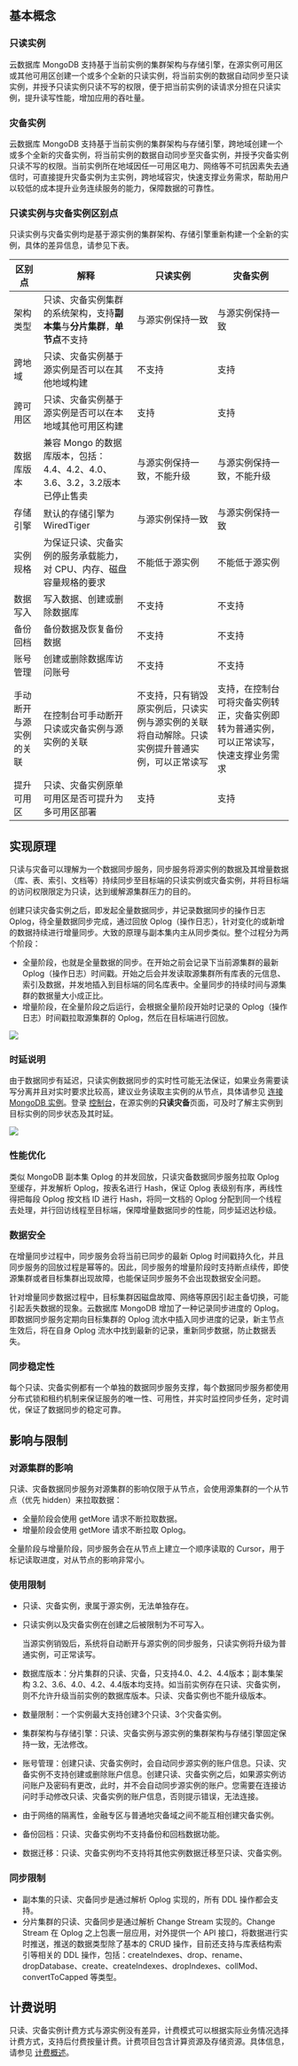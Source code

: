 ## 基本概念

### 只读实例

云数据库 MongoDB 支持基于当前实例的集群架构与存储引擎，在源实例可用区或其他可用区创建一个或多个全新的只读实例，将当前实例的数据自动同步至只读实例，并授予只读实例只读不写的权限，便于把当前实例的读请求分担在只读实例，提升读写性能，增加应用的吞吐量。 

### 灾备实例

云数据库 MongoDB 支持基于当前实例的集群架构与存储引擎，跨地域创建一个或多个全新的灾备实例，将当前实例的数据自动同步至灾备实例，并授予灾备实例只读不写的权限。当前实例所在地域因任一可用区电力、网络等不可抗因素失去通信时，可直接提升灾备实例为主实例，跨地域容灾，快速支撑业务需求，帮助用户以较低的成本提升业务连续服务的能力，保障数据的可靠性。

### 只读实例与灾备实例区别点

只读实例与灾备实例均是基于源实例的集群架构、存储引擎重新构建一个全新的实例，具体的差异信息，请参见下表。

| 区别点                 | 解释                                                         | 只读实例                                                     | 灾备实例                                                     |
| ---------------------- | ------------------------------------------------------------ | ------------------------------------------------------------ | ------------------------------------------------------------ |
| 架构类型               | 只读、灾备实例集群的系统架构，支持**副本集**与**分片集群**，**单节点**不支持 | 与源实例保持一致                                             | 与源实例保持一致                                             |
| 跨地域                 | 只读、灾备实例基于源实例是否可以在其他地域构建               | 不支持                                                       | 支持                                                         |
| 跨可用区               | 只读、灾备实例基于源实例是否可以在本地域其他可用区构建       | 支持                                                         | 支持                                                         |
| 数据库版本             | 兼容 Mongo 的数据库版本，包括：4.4、4.2、4.0、3.6、3.2，3.2版本已停止售卖 | 与源实例保持一致，不能升级                                   | 与源实例保持一致，不能升级                                   |
| 存储引擎               | 默认的存储引擎为 WiredTiger                             | 与源实例保持一致                                             | 与源实例保持一致                                             |
| 实例规格               | 为保证只读、灾备实例的服务承载能力，对 CPU、内存、磁盘容量规格的要求 | 不能低于源实例                                               | 不能低于源实例                                               |
| 数据写入               | 写入数据、创建或删除数据库                                   | 不支持                                                       | 不支持                                                       |
| 备份回档               | 备份数据及恢复备份数据                                       | 不支持                                                       | 不支持                                                       |
| 账号管理               | 创建或删除数据库访问账号                                     | 不支持                                                       | 不支持                                                       |
| 手动断开与源实例的关联 | 在控制台可手动断开只读或灾备实例与源实例的关联               | 不支持，只有销毁原实例后，只读实例与源实例的关联将自动解除。只读实例提升普通实例，可以正常读写 | 支持，在控制台可将灾备实例转正，灾备实例即转为普通实例，可以正常读写，快速支撑业务需求 |
| 提升可用区             | 只读、灾备实例原单可用区是否可提升为多可用区部署             | 支持                                                         | 支持                                                         |

## 实现原理
只读与灾备可以理解为一个数据同步服务，同步服务将源实例的数据及其增量数据（库、表、索引、文档等）持续同步至目标端的只读实例或灾备实例，并将目标端的访问权限限定为只读，达到缓解源集群压力的目的。

创建只读灾备实例之后，即发起全量数据同步，并记录数据同步的操作日志 Oplog，待全量数据同步完成，通过回放 Oplog（操作日志），针对变化的或新增的数据持续进行增量同步。大致的原理与副本集内主从同步类似。整个过程分为两个阶段：
- 全量阶段，也就是全量数据的同步。在开始之前会记录下当前源集群的最新 Oplog（操作日志）时间戳。开始之后会并发读取源集群所有库表的元信息、索引及数据，并发地插入到目标端的同名库表中。全量同步的持续时间与源集群的数据量大小成正比。
- 增量阶段，在全量阶段之后运行，会根据全量阶段开始时记录的 Oplog（操作日志）时间戳拉取源集群的 Oplog，然后在目标端进行回放。

![](https://staticintl.cloudcachetci.com/yehe/backend-news/UTvQ695_PRELIM__%E4%BA%91%E6%95%B0%E6%8D%AE%E5%BA%93%20MongoDB_%E4%BA%A7%E5%93%81%E7%9B%AE%E5%BD%95_%E4%B8%AD%E8%AF%91%E8%8B%B1_EN-US-1.png)

### 时延说明

由于数据同步有延迟，只读实例数据同步的实时性可能无法保证，如果业务需要读写分离并且对实时要求比较高，建议业务读取主实例的从节点，具体请参见 [连接 MongoDB 实例](https://intl.cloud.tencent.com/document/product/240/7092)。登录 [控制台](https://console.cloud.tencent.com/mongodb)，在源实例的**只读灾备**页面，可及时了解主实例到目标实例的同步状态及其时延。

![](https://staticintl.cloudcachetci.com/yehe/backend-news/FKQw852_19-en.png)

### 性能优化

类似 MongoDB 副本集 Oplog 的并发回放，只读灾备数据同步服务拉取 Oplog 至缓存，并发解析 Oplog，按表名进行 Hash，保证 Oplog 表级别有序，再线性得把每段 Oplog 按文档 ID 进行 Hash，将同一文档的 Oplog 分配到同一个线程去处理，并行回访线程至目标端，保障增量数据同步的性能，同步延迟达秒级。 

### 数据安全

在增量同步过程中，同步服务会将当前已同步的最新 Oplog 时间戳持久化，并且同步服务的回放过程是幂等的。因此，同步服务的增量阶段时支持断点续传，即使源集群或者目标集群出现故障，也能保证同步服务不会出现数据安全问题。


针对增量同步数据过程中，目标集群因磁盘故障、网络等原因引起主备切换，可能引起丢失数据的现象。云数据库 MongoDB 增加了一种记录同步进度的 Oplog。即数据同步服务定期向目标集群的 Oplog 流水中插入同步进度的记录，新主节点生效后，将在自身 Oplog 流水中找到最新的记录，重新同步数据，防止数据丢失。

### 同步稳定性

每个只读、灾备实例都有一个单独的数据同步服务支撑，每个数据同步服务都使用分布式锁和租约机制来保证服务的唯一性、可用性，并实时监控同步任务，定时调优，保证了数据同步的稳定可靠。

## 影响与限制

### 对源集群的影响

只读、灾备数据同步服务对源集群的影响仅限于从节点，会使用源集群的一个从节点（优先 hidden）来拉取数据：
- 全量阶段会使用 getMore 请求不断拉取数据。
- 增量阶段会使用 getMore 请求不断拉取 Oplog。

全量阶段与增量阶段，同步服务会在从节点上建立一个顺序读取的 Cursor，用于标记读取进度，对从节点的影响非常小。

### 使用限制

- 只读、灾备实例，隶属于源实例，无法单独存在。 

- 只读实例以及灾备实例在创建之后被限制为不可写入。

  当源实例销毁后，系统将自动断开与源实例的同步服务，只读实例将升级为普通实例，可正常读写。

- 数据库版本：分片集群的只读、灾备，只支持4.0、4.2、4.4版本；副本集架构 3.2、3.6、4.0、4.2、4.4版本均支持。如当前实例存在只读、灾备实例，则不允许升级当前实例的数据库版本。只读、灾备实例也不能升级版本。

- 数量限制：一个实例最大支持创建3个只读、3个灾备实例。

- 集群架构与存储引擎：只读、灾备实例与源实例的集群架构与存储引擎固定保持一致，无法修改。

- 账号管理：创建只读、灾备实例时，会自动同步源实例的账户信息。只读、灾备实例不支持创建或删除账户信息。创建只读、灾备实例之后，如果源实例访问账户及密码有更改，此时，并不会自动同步源实例的账户。您需要在连接访问时手动修改只读、灾备实例的账户信息，否则提示错误，无法连接。

- 由于网络的隔离性，金融专区与普通地灾备域之间不能互相创建灾备实例。

- 备份回档：只读、灾备实例均不支持备份和回档数据功能。

- 数据迁移：只读、灾备实例均不支持将其他实例数据迁移至只读、灾备实例。

### 同步限制

- 副本集的只读、灾备同步是通过解析 Oplog 实现的，所有 DDL 操作都会支持。
- 分片集群的只读、灾备同步是通过解析 Change Stream 实现的。Change Stream 在 Oplog 之上包裹一层应用，对外提供一个 API 接口，将数据进行实时推送，推送的数据类型除了基本的 CRUD 操作，目前还支持与库表结构索引等相关的 DDL 操作，包括：createIndexes、drop、rename、dropDatabase、create、createIndexes、dropIndexes、collMod、convertToCapped 等类型。 

## 计费说明

只读、灾备实例计费方式与源实例没有差异，计费模式可以根据实际业务情况选择计费方式，支持后付费按量计费。计费项目包含计算资源及存储资源。具体信息，请参见 [计费概述](https://intl.cloud.tencent.com/document/product/240/3550)。

